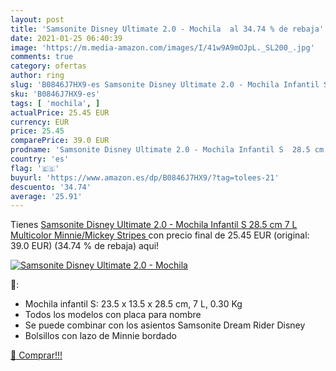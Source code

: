 ```yaml
---
layout: post
title: 'Samsonite Disney Ultimate 2.0 - Mochila  al 34.74 % de rebaja'
date: 2021-01-25 06:40:39
image: 'https://m.media-amazon.com/images/I/41w9A9mOJpL._SL200_.jpg'
comments: true
category: ofertas
author: ring
slug: 'B0846J7HX9-es Samsonite Disney Ultimate 2.0 - Mochila Infantil S 28.5 cm...'
sku: 'B0846J7HX9-es'
tags: [ 'mochila', ]
actualPrice: 25.45 EUR
currency: EUR
price: 25.45
comparePrice: 39.0 EUR
prodname: 'Samsonite Disney Ultimate 2.0 - Mochila Infantil S  28.5 cm  7 L  Multicolor  Minnie/Mickey Stripes '
country: 'es'
flag: '🇪🇸'
buyurl: 'https://www.amazon.es/dp/B0846J7HX9/?tag=tolees-21'
descuento: '34.74'
average: '25.91'
---
```


Tienes [Samsonite Disney Ultimate 2.0 - Mochila Infantil S  28.5 cm  7 L  Multicolor  Minnie/Mickey Stripes ](https://www.amazon.es/dp/B0846J7HX9/?tag=tolees-21) con precio final de  25.45 EUR (original: 39.0 EUR) (34.74 %  de rebaja) aqui!

[![Samsonite Disney Ultimate 2.0 - Mochila ](https://m.media-amazon.com/images/I/41w9A9mOJpL._SL200_.jpg)](https://www.amazon.es/dp/B0846J7HX9/?tag=tolees-21)

🔎:

- Mochila infantil S: 23.5 x 13.5 x 28.5 cm, 7 L, 0.30 Kg
- Todos los modelos con placa para nombre
- Se puede combinar con los asientos Samsonite Dream Rider Disney
- Bolsillos con lazo de Minnie bordado

[🛒 Comprar!!!](https://www.amazon.es/dp/B0846J7HX9/?tag=tolees-21)
